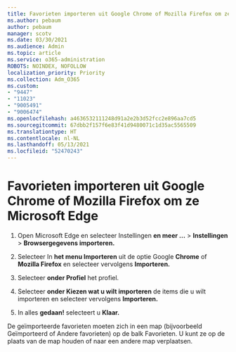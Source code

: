 ```yaml
---
title: Favorieten importeren uit Google Chrome of Mozilla Firefox om ze Microsoft Edge
ms.author: pebaum
author: pebaum
manager: scotv
ms.date: 03/30/2021
ms.audience: Admin
ms.topic: article
ms.service: o365-administration
ROBOTS: NOINDEX, NOFOLLOW
localization_priority: Priority
ms.collection: Adm_O365
ms.custom:
- "9447"
- "11023"
- "9005491"
- "9006474"
ms.openlocfilehash: a4636532111248d91a2e2b3d52fcc2e896aa7cd5
ms.sourcegitcommit: 67dbb2f157f6e83f41d9480071c1d35ac5565509
ms.translationtype: HT
ms.contentlocale: nl-NL
ms.lasthandoff: 05/13/2021
ms.locfileid: "52470243"
---
```

# <a name="import-favorites-from-google-chrome-or-mozilla-firefox-to-microsoft-edge"></a>Favorieten importeren uit Google Chrome of Mozilla Firefox om ze Microsoft Edge

1. Open Microsoft Edge en selecteer Instellingen **en meer ...**  >  **Instellingen**  >  **Browsergegevens importeren.**

1. Selecteer In **het menu Importeren** uit de optie Google **Chrome** of **Mozilla Firefox** en selecteer vervolgens **Importeren.**

1. Selecteer **onder Profiel** het profiel.

1. Selecteer **onder Kiezen wat u wilt importeren** de items die u wilt importeren en selecteer vervolgens **Importeren.**

1. In alles **gedaan!** selecteert u **Klaar.**

De geïmporteerde favorieten moeten zich in een map (bijvoorbeeld Geïmporteerd of Andere favorieten) op de balk Favorieten. U kunt ze op de plaats van de map houden of naar een andere map verplaatsen.
